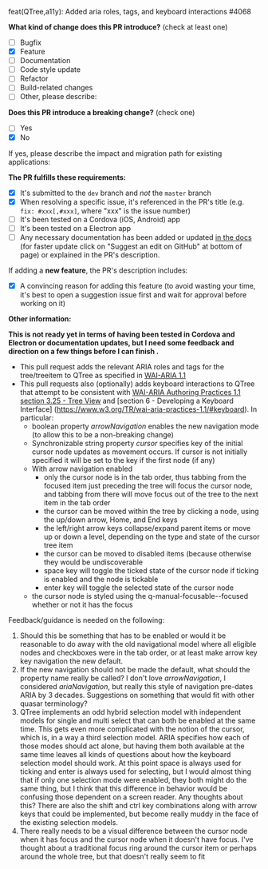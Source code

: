 feat(QTree,a11y): Added aria roles, tags, and keyboard interactions #4068

**What kind of change does this PR introduce?** (check at least one)

- [ ] Bugfix
- [x] Feature
- [ ] Documentation
- [ ] Code style update
- [ ] Refactor
- [ ] Build-related changes
- [ ] Other, please describe:

**Does this PR introduce a breaking change?** (check one)

- [ ] Yes
- [x] No

If yes, please describe the impact and migration path for existing applications:

**The PR fulfills these requirements:**

- [x] It's submitted to the `dev` branch and _not_ the `master` branch
- [x] When resolving a specific issue, it's referenced in the PR's title (e.g. `fix: #xxx[,#xxx]`, where "xxx" is the issue number)
- [ ] It's been tested on a Cordova (iOS, Android) app
- [ ] It's been tested on a Electron app
- [ ] Any necessary documentation has been added or updated [in the docs](https://github.com/quasarframework/quasar/tree/dev/docs) (for faster update click on "Suggest an edit on GitHub" at bottom of page) or explained in the PR's description.

If adding a **new feature**, the PR's description includes:
- [x] A convincing reason for adding this feature (to avoid wasting your time, it's best to open a suggestion issue first and wait for approval before working on it)

**Other information:**

**This is not ready yet in terms of having been tested in Cordova and Electron or documentation updates, but I need some feedback and direction on a few things before I can finish .**

- This pull request adds the relevant ARIA roles and tags for the tree/treeitem to QTree as specified in [WAI-ARIA 1.1](https://www.w3.org/TR/wai-aria-1.1/#tree)
- This pull requests also (optionally) adds keyboard interactions to QTree that attempt to be consistent with [WAI-ARIA Authoring Practices 1.1 section 3.25 - Tree View](https://www.w3.org/TR/wai-aria-practices-1.1/#TreeView) and [section 6 - Developing a Keyboard Interface] (https://www.w3.org/TR/wai-aria-practices-1.1/#keyboard). In particular:
  - boolean property _arrowNavigation_ enables the new navigation mode (to allow this to be a non-breaking change)
  - Synchronizable string property _cursor_ specifies key of the initial cursor node updates as movement occurs. If cursor is not initially specified it will be set to the key if the first node (if any)
  - With arrow navigation enabled
    - only the cursor node is in the tab order, thus tabbing from the focused item just preceding the tree will focus the cursor node, and tabbing from there will move focus out of the tree to the next item in the tab order
    - the cursor can be moved within the tree by clicking a node, using the up/down arrow, Home, and End keys
    - the left/right arrow keys collapse/expand parent items or move up or down a level, depending on the type and state of the cursor tree item
    - the cursor can be moved to disabled items (because otherwise they would be undiscoverable
    - space key will toggle the ticked state of the cursor node if ticking is enabled and the node is tickable
    - enter key will toggle the selected state of the cursor node
  - the cursor node is styled using the q-manual-focusable--focused whether or not it has the focus

Feedback/guidance is needed on the following:

1. Should this be something that has to be enabled or would it be reasonable to do away with the old navigational model where all eligible nodes and checkboxes were in the tab order, or at least make arrow key key navigation the new default.
2. If the new navigation should not be made the default, what should the property name really be called? I don't love _arrowNavigation_, I considered _ariaNavigation_, but really this style of navigation pre-dates ARIA by 3 decades. Suggestions on something that would fit with other quasar terminology?
3. QTree implements an odd hybrid selection model with independent models for single and multi select that can both be enabled at the same time. This gets even more complicated with the notion of the cursor, which is, in a way a third selection model. ARIA specifies how each of those modes should act alone, but having them both available at the same time leaves all kinds of questions about how the keyboard selection model should work. At this point space is always used for ticking and enter is always used for selecting, but I would almost thing that if only one selection mode were enabled, they both might do the same thing, but I think that this difference in behavior would be confusing those dependent on a screen reader. Any thoughts about this? There are also the shift and ctrl key combinations along with arrow keys that could be implemented, but become really muddy in the face of the existing selection models.
4. There really needs to be a visual difference between the cursor node when it has focus and the cursor node when it doesn't have focus. I've thought about a traditional focus ring around the cursor item or perhaps around the whole tree, but that doesn't really seem to fit   
